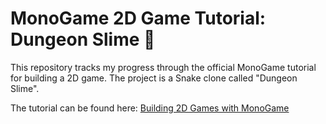 # MonoGame 2D Game Tutorial: Dungeon Slime 🐍

This repository tracks my progress through the official MonoGame tutorial for building a 2D game. The project is a Snake clone called "Dungeon Slime".

The tutorial can be found here: [Building 2D Games with MonoGame](https://docs.monogame.net/articles/tutorials/building_2d_games/)
